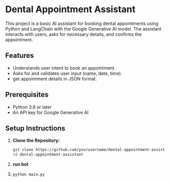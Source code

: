 # Dental Appointment Assistant

This project is a basic AI assistant for booking dental appointments using Python and LangChain with the Google Generative AI model. The assistant interacts with users, asks for necessary details, and confirms the appointment.

## Features

- Understands user intent to book an appointment.
- Asks for and validates user input (name, date, time).
- get appointment details in JSON format.

## Prerequisites

- Python 3.8 or later
- An API key for Google Generative AI

## Setup Instructions

1. **Clone the Repository:**
   ```bash
   git clone https://github.com/yourusername/dental-appointment-assistant.git
   cd dental-appointment-assistant

2. **run bot**
3. ```bash
   python main.py
   
